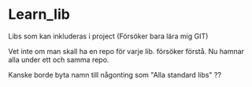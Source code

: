 # Learn_lib
Libs som kan inkluderas i project (Försöker bara lära mig GIT)

Vet inte om man skall ha en repo för varje lib. försöker förstå.
Nu hamnar alla under ett och samma repo.

Kanske borde byta namn till någonting som "Alla standard libs" ??
